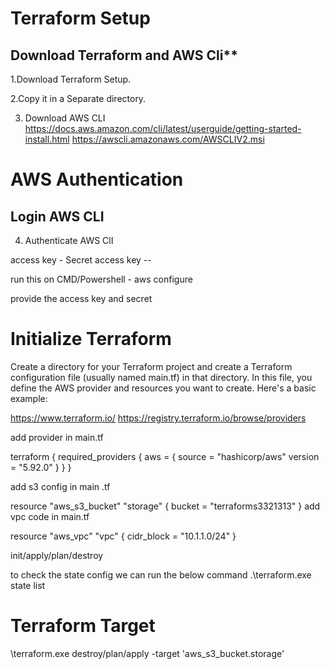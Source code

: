 # Terraform Setup 

## Download Terraform and AWS Cli**

1.Download Terraform Setup.

2.Copy it in a Separate directory.

3. Download AWS CLI
https://docs.aws.amazon.com/cli/latest/userguide/getting-started-install.html
https://awscli.amazonaws.com/AWSCLIV2.msi


# AWS Authentication 
## Login AWS CLI
4. Authenticate AWS ClI

access key -
Secret access key --

run this on CMD/Powershell   - aws configure

provide the access key and secret 

# Initialize Terraform

Create a directory for your Terraform project and create a Terraform configuration file (usually named main.tf) in that directory. In this file, you define the AWS provider and resources you want to create. Here's a basic example:

https://www.terraform.io/
https://registry.terraform.io/browse/providers

add provider in main.tf

terraform {
  required_providers {
    aws = {
      source = "hashicorp/aws"
      version = "5.92.0"
    }
  }
}

add s3 config in main .tf

resource "aws_s3_bucket" "storage" {
  bucket = "terraforms3321313"
}
add vpc code in main.tf

resource "aws_vpc" "vpc" {
  cidr_block = "10.1.1.0/24"
}

init/apply/plan/destroy

to check the state config we can run the below command
.\terraform.exe state list

# Terraform Target 

\terraform.exe destroy/plan/apply -target 'aws_s3_bucket.storage'
